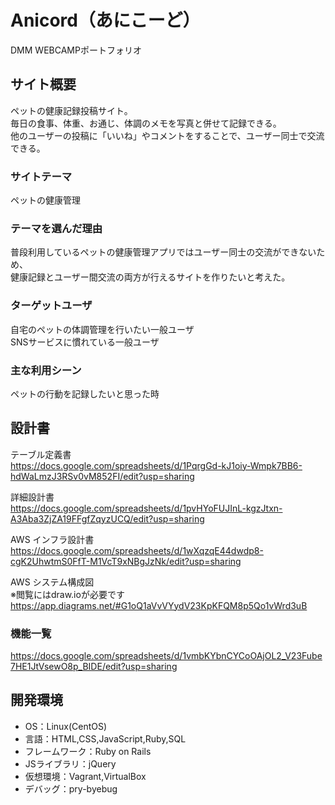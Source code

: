 # Anicord（あにこーど）
DMM WEBCAMPポートフォリオ 

## サイト概要
ペットの健康記録投稿サイト。  
毎日の食事、体重、お通じ、体調のメモを写真と併せて記録できる。  
他のユーザーの投稿に「いいね」やコメントをすることで、ユーザー同士で交流できる。  

### サイトテーマ
ペットの健康管理

### テーマを選んだ理由
普段利用しているペットの健康管理アプリではユーザー同士の交流ができないため、  
健康記録とユーザー間交流の両方が行えるサイトを作りたいと考えた。  

### ターゲットユーザ
自宅のペットの体調管理を行いたい一般ユーザ  
SNSサービスに慣れている一般ユーザ

### 主な利用シーン
ペットの行動を記録したいと思った時  

## 設計書  
テーブル定義書  
https://docs.google.com/spreadsheets/d/1PqrgGd-kJ1oiy-Wmpk7BB6-hdWaLmzJ3RSv0vM852FI/edit?usp=sharing  
  
詳細設計書  
https://docs.google.com/spreadsheets/d/1pvHYoFUJInL-kgzJtxn-A3Aba3ZjZA19FFgfZqyzUCQ/edit?usp=sharing
  
AWS インフラ設計書  
https://docs.google.com/spreadsheets/d/1wXqzqE44dwdp8-cgK2UhwtmS0FfT-M1VcT9xNBgJzNk/edit?usp=sharing  
  
AWS システム構成図  
※閲覧にはdraw.ioが必要です  
https://app.diagrams.net/#G1oQ1aVvVYydV23KpKFQM8p5Qo1vWrd3uB  

### 機能一覧
https://docs.google.com/spreadsheets/d/1vmbKYbnCYCoOAjOL2_V23Fube7HE1JtVsewO8p_BIDE/edit?usp=sharing

## 開発環境
- OS：Linux(CentOS)  
- 言語：HTML,CSS,JavaScript,Ruby,SQL  
- フレームワーク：Ruby on Rails  
- JSライブラリ：jQuery  
- 仮想環境：Vagrant,VirtualBox  
- デバッグ：pry-byebug  
